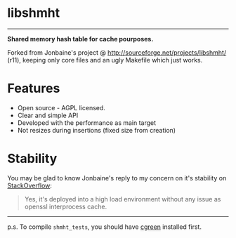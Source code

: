 # libshmht

------

**Shared memory hash table for cache pourposes.**

Forked from Jonbaine's project @ http://sourceforge.net/projects/libshmht/ (r11), keeping only core files and an ugly Makefile which just works.

Features
======

* Open source - AGPL licensed.
* Clear and simple API
* Developed with the performance as main target
* Not resizes during insertions (fixed size from creation)

Stability
======

You may be glad to know Jonbaine's reply to my concern on it's stability on [StackOverflow][2]:

>Yes, it's deployed into a high load environment without any issue as openssl interprocess cache.

------

p.s. To compile `shmht_tests`, you should have [cgreen][1] installed first.

[1]: http://sourceforge.net/projects/cgreen/
[2]: http://stackoverflow.com/questions/5384218/c-putting-a-hash-table-into-a-shared-memory-segment/14626511?noredirect=1#comment35441036_14626511
